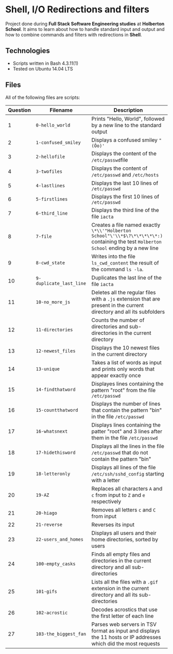 # Shell, I/O Redirections and filters

Project done during **Full Stack Software Engineering studies** at **Holberton School**. It aims to learn about how to handle standard input and output and how to combine commands and filters with redirections in **Shell**.

## Technologies
* Scripts written in Bash 4.3.11(1)
* Tested on Ubuntu 14.04 LTS

## Files
All of the following files are scripts:

| Question | Filename | Description |
| -------| ------- | ----------- |
| 1 | `0-hello_world` | Prints "Hello, World", followed by a new line to the standard output |
| 2 | `1-confused_smiley` | Displays a confused smiley `"(Ôo)'` |
| 3 | `2-hellofile` | Displays the content of the `/etc/passwd`file |
| 4 | `3-twofiles` | Displays the content of `/etc/passwd` and `/etc/hosts` |
| 5 | `4-lastlines` | Displays the last 10 lines of `/etc/passwd` |
| 6 | `5-firstlines` | Displays the first 10 lines of `/etc/passwd` |
| 7 | `6-third_line` | Displays the third line of the file `iacta` |
| 8 | `7-file` | Creates a file named exactly `\*\\'"Holberton School"\'\\*$\?\*\*\*\*\*:)` containing the test `Holberton School` ending by a new line |
| 9 | `8-cwd_state` | Writes into the file `ls_cwd_content` the result of the command `ls -la`. |
| 10 | `9-duplicate_last_line` | Duplicates the last line of the file `iacta` |
| 11 | `10-no_more_js` | Deletes all the regular files with a `.js` extension that are present in the current directory and all its subfolders |
| 12 | `11-directories` | Counts the number of directories and sub-directories in the current directory |
| 13 | `12-newest_files` | Displays the 10 newest files in the current directory |
| 14 | `13-unique` | Takes a list of words as input and prints only words that appear exactly once |
| 15 | `14-findthatword` | Displayes lines containing the pattern "root" from the file `/etc/passwd` |
| 16 | `15-countthatword` | Displays the number of lines that contain the pattern "bin" in the file `/etc/passwd` |
| 17 | `16-whatsnext` | Displays lines containing the patter "root" and 3 lines after them in the file `/etc/passwd` |
| 18 | `17-hidethisword` | Displays all the lines in the file `/etc/passwd` that do not contain the pattern "bin" |
| 19 | `18-letteronly` | Displays all lines of the file `/etc/ssh/sshd_config` starting with a letter |
| 20 | `19-AZ` | Replaces all characters `A` and `c` from input to `Z` and `e` respectively |
| 21 | `20-hiago` | Removes all letters `c` and `C` from input |
| 22 | `21-reverse` | Reverses its input |
| 23 | `22-users_and_homes` | Displays all users and their home directories, sorted by users |
| 24 | `100-empty_casks` | Finds all empty files and directories in the current directory and all sub-directories |
| 25 | `101-gifs` | Lists all the files with a `.gif` extension in the current directory and all its sub-directories |
| 26 | `102-acrostic` | Decodes acrostics that use the first letter of each line |
| 27 | `103-the_biggest_fan` | Parses web servers in TSV format as input and displays the 11 hosts or IP addresses which did the most requests |
